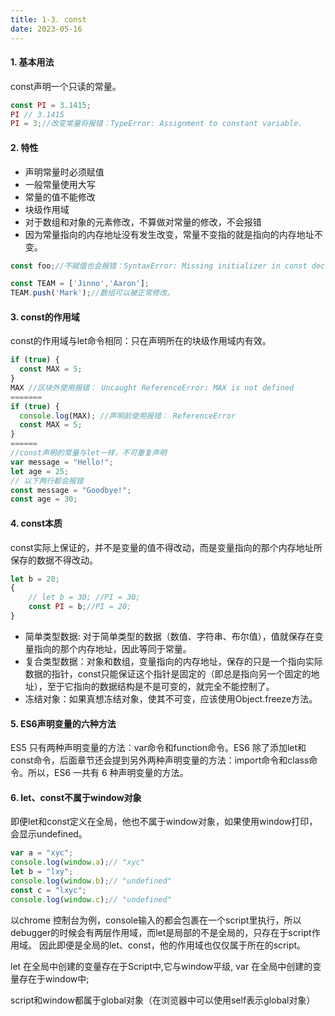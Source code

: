```yaml
---
title: 1-3. const
date: 2023-05-16
---
```


#### 1. 基本用法
const声明一个只读的常量。
```js
const PI = 3.1415;
PI // 3.1415
PI = 3;//改变常量将报错：TypeError: Assignment to constant variable.
```

#### 2. 特性
- 声明常量时必须赋值
- 一般常量使用大写
- 常量的值不能修改
- 块级作用域
- 对于数组和对象的元素修改，不算做对常量的修改，不会报错
- 因为常量指向的内存地址没有发生改变，常量不变指的就是指向的内存地址不变。
```js
const foo;//不赋值也会报错：SyntaxError: Missing initializer in const declaration

const TEAM = ['Jinno','Aaron'];
TEAM.push('Mark');//数组可以被正常修改。
```

#### 3. const的作用域
const的作用域与let命令相同：只在声明所在的块级作用域内有效。
```js
if (true) {
  const MAX = 5;
}
MAX //区块外使用报错： Uncaught ReferenceError: MAX is not defined
=======
if (true) {
  console.log(MAX); //声明前使用报错： ReferenceError
  const MAX = 5;
}
======
//const声明的常量与let一样，不可重复声明
var message = "Hello!";
let age = 25;
// 以下两行都会报错
const message = "Goodbye!";
const age = 30;
```

#### 4. const本质
const实际上保证的，并不是变量的值不得改动，而是变量指向的那个内存地址所保存的数据不得改动。
```js
let b = 20;
{
    // let b = 30; //PI = 30;
    const PI = b;//PI = 20;
}
```
- 简单类型数据: 对于简单类型的数据（数值、字符串、布尔值），值就保存在变量指向的那个内存地址，因此等同于常量。
- 复合类型数据：对象和数组，变量指向的内存地址，保存的只是一个指向实际数据的指针，const只能保证这个指针是固定的（即总是指向另一个固定的地址），至于它指向的数据结构是不是可变的，就完全不能控制了。
- 冻结对象：如果真想冻结对象，使其不可变，应该使用Object.freeze方法。

#### 5. ES6声明变量的六种方法
ES5 只有两种声明变量的方法：var命令和function命令。ES6 除了添加let和const命令，后面章节还会提到另外两种声明变量的方法：import命令和class命令。所以，ES6 一共有 6 种声明变量的方法。

#### 6. let、const不属于window对象
即便let和const定义在全局，他也不属于window对象，如果使用window打印，会显示undefined。
```js
var a = "xyc";
console.log(window.a);// "xyc"
let b = "lxy";
console.log(window.b);// "undefined"
const c = "lxyc";
console.log(window.c);// "undefined"
```
以chrome 控制台为例，console输入的都会包裹在一个script里执行，所以debugger的时候会有两层作用域，而let是局部的不是全局的，只存在于script作用域。
因此即便是全局的let、const，他的作用域也仅仅属于所在的script。

let 在全局中创建的变量存在于Script中,它与window平级,
var 在全局中创建的变量存在于window中;

script和window都属于global对象（在浏览器中可以使用self表示global对象）

